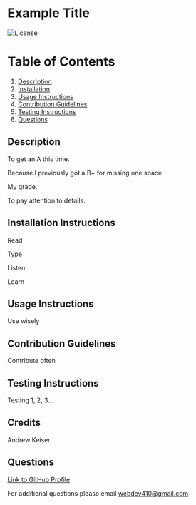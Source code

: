 
# Example Title 

![License](https://img.shields.io/badge/License-MIT-blue.svg "License Badge")

# Table of Contents
1. [Description](#description)
2. [Installation](#Installation-Instructions)
3. [Usage Instructions](#usage-instructions)
4. [Contribution Guidelines](#contribution-guidelines)
5. [Testing Instructions](#testing-instructions)
6. [Questions](#questions)


## Description
To get an A this time.

Because I previously got a B+ for missing one space.

My grade.

To pay attention to details.


## Installation Instructions
Read

Type

Listen

Learn




## Usage Instructions
Use wisely


## Contribution Guidelines
Contribute often


## Testing Instructions
Testing 1, 2, 3...


## Credits
Andrew Keiser

## Questions
[Link to GitHub Profile](https://www.github.com/webdev410)

For additional questions please email webdev410@gmail.com

